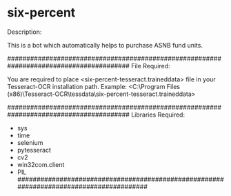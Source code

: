 # six-percent

Description:

This is a bot which automatically helps to purchase ASNB fund units. 

########################################################################################
File Required:

You are required to place <six-percent-tesseract.traineddata> file in your Tesseract-OCR installation path. 
Example: <C:\Program Files (x86)\Tesseract-OCR\tessdata\six-percent-tesseract.traineddata>

########################################################################################
Libraries Required:
- sys
- time
- selenium
- pytesseract
- cv2
- win32com.client
- PIL
########################################################################################
